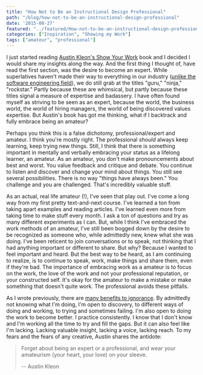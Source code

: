 ```yaml
---
title: "How Not to Be an Instructional Design Professional"
path: "/blog/how-not-to-be-an-instructional-design-professional"
date: '2015-08-27'
featured: "../featured/How-not-to-be-an-instructional-design-professional.png"
categories: ["Inspiration", "Showing my Work"]
tags: ["amateur", "professional"]
---
```


I just started reading [Austin Kleon's Show Your Work](http://austinkleon.com/show-your-work/) book and I decided I would share my insights along the way. And the first thing I thought of, have read the first section, was the desire to become an expert. While superlatives haven't made their way to everything in our industry ([unlike the software engineering field](http://www.quora.com/Why-are-engineers-called-rockstars-and-ninjas)), we do still grab at the titles "guru," "ninja," "rockstar." Partly because these are whimsical, but partly because these titles signal a measure of expertise and badassery. I have often found myself as striving to be seen as an expert, because the world, the business world, the world of hiring managers, the world of being discovered values expertise. But Austin's book has got me thinking, what if I backtrack and fully embrace being an amateur?

Perhaps you think this is a false dichotomy, professional/expert and amateur. I think you're mostly right. The professional _should_ always keep learning, keep trying new things. Still, I think that there is something important in mentally and verbally embracing your status as a lifelong learner, an amateur. As an amateur, you don't make pronouncements about best and worst. You value feedback and critique and debate. You continue to listen and discover and change your mind about things. You still see several possibilities. There is no way "things have always been." You challenge and you are challenged. That's incredibly valuable stuff.

As an actual, real life amateur (!), I've seen that play out. I've come a long way from my first pretty text-and-next course. I've learned a ton from taking apart examples and reading articles. I've learned even more from taking time to make stuff every month. I ask a ton of questions and try as many different experiments as I can. But, while I think I've embraced the work methods of an amateur, I've still been bogged down by the desire to be recognized as someone who, while admittedly new, knew what she was doing. I've been reticent to join conversations or to speak, not thinking that I had anything important or different to share. But why? Because I wanted to feel important and heard. But the best way to be heard, as I am continuing to realize, is to continue to speak, work, make things and share them, even if they're bad. The importance of embracing work as a amateur is to focus on the work, the love of the work and not your professional reputation, or your constructed self. It's okay for the amateur to make a mistake or make something that doesn't quite work. The professional avoids these pitfalls.

As I wrote previously, there are [many benefits to ignorance](/blog/3-benefits-of-ignorance-for-instructional-designers/). By admittedly not knowing what I'm doing, I'm open to discovery, to different ways of doing and working, to trying and sometimes failing. I'm also open to doing the work to become better. I practice consistently. I know that I don't know and I'm working all the time to try and fill the gaps. But it can also feel like I'm lacking. Lacking valuable insight, lacking a voice, lacking reach. To my fears and the fears of any creative, Austin shares the antidote:

> Forget about being an expert or a professional, and wear your amateurism (your heart, your love) on your sleeve.
>
> -- Austin Kleon
